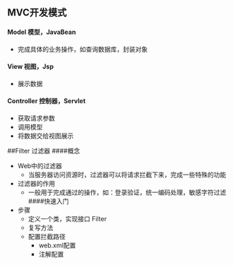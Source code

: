 ## MVC开发模式
#### Model 模型，JavaBean
* 完成具体的业务操作，如查询数据库，封装对象
#### View 视图，Jsp
* 展示数据
#### Controller 控制器，Servlet
* 获取请求参数
* 调用模型
* 将数据交给视图展示

##Filter 过滤器
####概念
* Web中的过滤器
    - 当服务器访问资源时，过滤器可以将请求拦截下来，完成一些特殊的功能
* 过滤器的作用
    - 一般用于完成通过的操作，如：登录验证，统一编码处理，敏感字符过滤
####快速入门
* 步骤
    - 定义一个类，实现接口 Filter
    - 复写方法
    - 配置拦截路径
        - web.xml配置
        - 注解配置